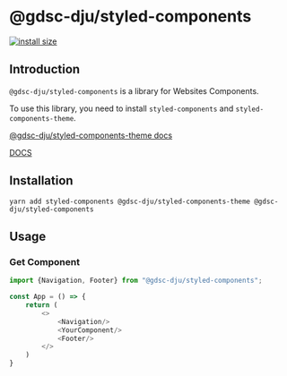 # @gdsc-dju/styled-components

[![install size](https://packagephobia.com/badge?p=@gdsc-dju/styled-components)](https://packagephobia.com/result?p=@gdsc-dju/styled-components)

## Introduction

`@gdsc-dju/styled-components` is a library for Websites Components.

To use this library, you need to install `styled-components` and `styled-components-theme`.

[@gdsc-dju/styled-components-theme docs](https://www.npmjs.com/package/@gdsc-dju/styled-components-theme)

[DOCS](https://design.gdsc-dju.com)

## Installation


```shell
yarn add styled-components @gdsc-dju/styled-components-theme @gdsc-dju/styled-components
```

## Usage

### Get Component

```typescript jsx
import {Navigation, Footer} from "@gdsc-dju/styled-components";

const App = () => {
    return (
        <>
            <Navigation/>
            <YourComponent/>
            <Footer/>
        </>
    )
}
```